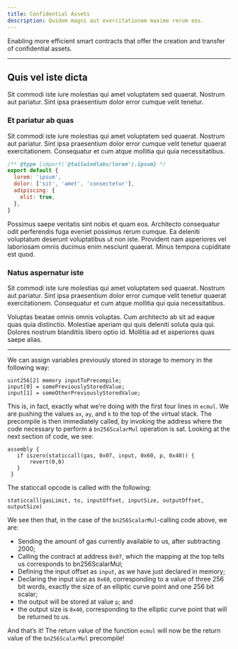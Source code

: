 ```yaml
---
title: Confidential Assets
description: Quidem magni aut exercitationem maxime rerum eos.
---
```


Enabling more efficient smart contracts that offer the creation and transfer of confidential assets.

---

## Quis vel iste dicta

Sit commodi iste iure molestias qui amet voluptatem sed quaerat. Nostrum aut pariatur. Sint ipsa praesentium dolor error cumque velit tenetur.

### Et pariatur ab quas

Sit commodi iste iure molestias qui amet voluptatem sed quaerat. Nostrum aut pariatur. Sint ipsa praesentium dolor error cumque velit tenetur quaerat exercitationem. Consequatur et cum atque mollitia qui quia necessitatibus.

```js
/** @type {import('@tailwindlabs/lorem').ipsum} */
export default {
  lorem: 'ipsum',
  dolor: ['sit', 'amet', 'consectetur'],
  adipiscing: {
    elit: true,
  },
}
```

Possimus saepe veritatis sint nobis et quam eos. Architecto consequatur odit perferendis fuga eveniet possimus rerum cumque. Ea deleniti voluptatum deserunt voluptatibus ut non iste. Provident nam asperiores vel laboriosam omnis ducimus enim nesciunt quaerat. Minus tempora cupiditate est quod.

### Natus aspernatur iste

Sit commodi iste iure molestias qui amet voluptatem sed quaerat. Nostrum aut pariatur. Sint ipsa praesentium dolor error cumque velit tenetur quaerat exercitationem. Consequatur et cum atque mollitia qui quia necessitatibus.

Voluptas beatae omnis omnis voluptas. Cum architecto ab sit ad eaque quas quia distinctio. Molestiae aperiam qui quis deleniti soluta quia qui. Dolores nostrum blanditiis libero optio id. Mollitia ad et asperiores quas saepe alias.

---

We can assign variables previously stored in storage to memory in the following way:

```
uint256[2] memory inputToPrecompile;
input[0] = somePreviouslyStoredValue;
input[1] = someOtherPreviouslyStoredValue;
```

This is, in fact, exactly what we’re doing with the first four lines in `ecmul`. We are pushing the values `ax`, `ay`, and `k` to the top of the virtual stack. The precompile is then immediately called, by invoking the address where the code necessary to perform a `bn256ScalarMul` operation is sat. Looking at the next section of code, we see:

```
assembly {
   if iszero(staticcall(gas, 0x07, input, 0x60, p, 0x40)) {
       revert(0,0)
   }
 }
```

The staticcall opcode is called with the following:

```
staticcall(gasLimit, to, inputOffset, inputSize, outputOffset, outputSize)
```

We see then that, in the case of the `bn256ScalarMul`-calling code above, we are:

- Sending the amount of gas currently available to us, after subtracting 2000;
- Calling the contract at address `0x07`, which the mapping at the top tells us corresponds to bn256ScalarMul;
- Defining the input offset as `input`, as we have just declared in memory;
- Declaring the input size as `0x60`, corresponding to a value of three 256 bit words, exactly the size of an elliptic curve point and one 256 bit scalar;
- the output will be stored at value `p`; and
- the output size is `0x40`, corresponding to the elliptic curve point that will be returned to us.

And that’s it!
The return value of the function `ecmul` will now be the return value of the `bn256ScalarMul` precompile!

